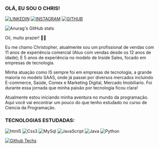 ### OLÁ, EU SOU O CHRIS! 


[![LINKEDIN](https://img.shields.io/badge/LinkedIn-0077B5?style=for-the-badge&logo=linkedin&logoColor=white)](https://www.linkedin.com/in/christopher-martins-33691717a/)
[![INSTAGRAM](https://img.shields.io/badge/Instagram-E4405F?style=for-the-badge&logo=instagram&logoColor=white)](https://www.instagram.com/chriis_nata/)
[![GITHUB](https://img.shields.io/badge/GitHub-100000?style=for-the-badge&logo=github&logoColor=white)](https://github.com/Christopher-oss)

![Anurag's GitHub stats](https://github-readme-stats.vercel.app/api?username=Christopher-oss&theme=midnight-purple&show_icons=true)

Oii, muito prazer! 🖖🏾

Eu me chamo Christopher, atualmente sou um profissional de vendas com 11 anos de experiência comercial (Atuo com vendas desde os 12 anos de idade); E 5 anos de experiência no modelo de Inside Sales, focado em empresas de tecnologia.

Minha atuação como IS sempre foi em empresas de tecnologia, a grande maioria no modelo SAAS, onde já passei por diversos mercados incluindo E-commerce, Saúde, Comex e Marketing Digital, Mercado Imobiliario. Foi durante essa jornada que minha paixão por tecnologia ficou clara!

Atualmente estou iniciando minha aventura no mundo da programação. Aqui você vai encontrar um pouco do que tenho estudado no curso de Ciencia da Programação. 

### TECNOLOGIAS ESTUDADAS: 


![html5](https://img.shields.io/badge/HTML5-E34F26?style=for-the-badge&logo=html5&logoColor=black)
![Css3](https://img.shields.io/badge/CSS-239120?&style=for-the-badge&logo=css3&logoColor=black)
![MySql](https://img.shields.io/badge/MySQL-00000F?style=for-the-badge&logo=mysql&logoColor=White)
![JavaScript](https://img.shields.io/badge/JavaScript-F7DF1E?style=for-the-badge&logo=javascript&logoColor=black)
![Java](https://img.shields.io/badge/Java-ED8B00?style=for-the-badge&logo=openjdk&logoColor=black)
![Python](https://img.shields.io/badge/python-3670A0?style=for-the-badge&logo=python&logoColor=ffdd54)


[![Github Techs](https://github-readme-stats.vercel.app/api/top-langs/?username=Christopher-oss&theme=midnight-purple)](https://github-readme-stats.vercel.app/api/top-langs/?username=Christopher-oss&theme=midnight-purple&langs_count=5&layout=compact
)
